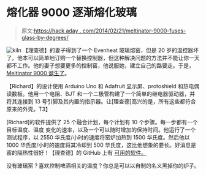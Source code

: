 # 熔化器 9000 逐渐熔化玻璃

> 原文:[https://hack aday . com/2014/02/21/meltinator-9000-fuses-glass-by-degrees/](https://hackaday.com/2014/02/21/meltinator-9000-fuses-glass-by-degrees/)

![kiln](../Images/6760ed14909330e83803e31aa1be3848.png) 【理查德】的妻子得到了一个 Evenheat 玻璃熔窑，但是 20 岁的温控器坏了。他本可以简单地订购一个替换控制器，但这种解决问题的方法并不能让你一天都不工作。他的妻子想要更多的控制窑，他说服她，建立自己的路要走。于是，[Meltinator 9000 诞生了](http://oprahsfavoritedeathmetal.blogspot.com/2014/02/in-other-news.html)。

【Richard】的设计使用 Arduino Uno 和 Adafruit 显示屏、protoshield 和热电偶读数板。他用一个电阻、BJT 和一个二极管构建了一个简单的继电器驱动器，并将其连接到 13 号引脚及其内置的指示器。让[理查德]高兴的是，所有这些都符合原来的外壳。T3】

[Richard]的软件提供了 25 个融合计划，每个计划有 10 个步骤。每一步都有一个目标温度、温度 变化的速率，以及一个可以随时增加的保持时间。他运行了一个测试程序，以 2550 华氏度/小时的速度将窑炉加热到 1500 华氏度。然后他以 1000 华氏度/小时的速度将其冷却到 500 华氏度，这比他想象的要长。好消息是窑的隔热性很好！【理查德】的 GitHub 上有 [可用的软件。](https://github.com/thecowgoesmoo/MELTINATOR-9000)

没有玻璃窑？喜欢控制啤酒相关的温度？你总是可以以自制的名义黑掉你的炉子。